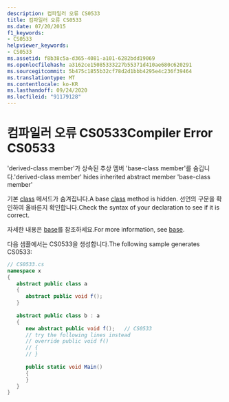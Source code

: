 ```yaml
---
description: 컴파일러 오류 CS0533
title: 컴파일러 오류 CS0533
ms.date: 07/20/2015
f1_keywords:
- CS0533
helpviewer_keywords:
- CS0533
ms.assetid: f8b38c5a-d365-4081-a101-6282bdd19069
ms.openlocfilehash: a3162ce15085333227b55371d410ae680c620291
ms.sourcegitcommit: 5b475c1855b32cf78d2d1bbb4295e4c236f39464
ms.translationtype: MT
ms.contentlocale: ko-KR
ms.lasthandoff: 09/24/2020
ms.locfileid: "91179128"
---
```

# <a name="compiler-error-cs0533"></a><span data-ttu-id="b2370-103">컴파일러 오류 CS0533</span><span class="sxs-lookup"><span data-stu-id="b2370-103">Compiler Error CS0533</span></span>

<span data-ttu-id="b2370-104">'derived-class member'가 상속된 추상 멤버 'base-class member'를 숨깁니다.</span><span class="sxs-lookup"><span data-stu-id="b2370-104">'derived-class member' hides inherited abstract member 'base-class member'</span></span>  
  
 <span data-ttu-id="b2370-105">기본 [class](../language-reference/keywords/class.md) 메서드가 숨겨집니다.</span><span class="sxs-lookup"><span data-stu-id="b2370-105">A base [class](../language-reference/keywords/class.md) method is hidden.</span></span> <span data-ttu-id="b2370-106">선언의 구문을 확인하여 올바른지 확인합니다.</span><span class="sxs-lookup"><span data-stu-id="b2370-106">Check the syntax of your declaration to see if it is correct.</span></span>  
  
 <span data-ttu-id="b2370-107">자세한 내용은 [base](../language-reference/keywords/base.md)를 참조하세요.</span><span class="sxs-lookup"><span data-stu-id="b2370-107">For more information, see [base](../language-reference/keywords/base.md).</span></span>  
  
 <span data-ttu-id="b2370-108">다음 샘플에서는 CS0533을 생성합니다.</span><span class="sxs-lookup"><span data-stu-id="b2370-108">The following sample generates CS0533:</span></span>  
  
```csharp  
// CS0533.cs  
namespace x  
{  
   abstract public class a  
   {  
      abstract public void f();  
   }  
  
   abstract public class b : a  
   {  
      new abstract public void f();   // CS0533  
      // try the following lines instead  
      // override public void f()  
      // {  
      // }  
  
      public static void Main()  
      {  
      }  
   }  
}  
```
